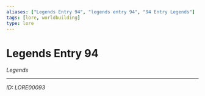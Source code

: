 ```yaml
---
aliases: ["Legends Entry 94", "legends entry 94", "94 Entry Legends"]
tags: [lore, worldbuilding]
type: lore
---
```


# Legends Entry 94

*Legends*

---
*ID: LORE00093*